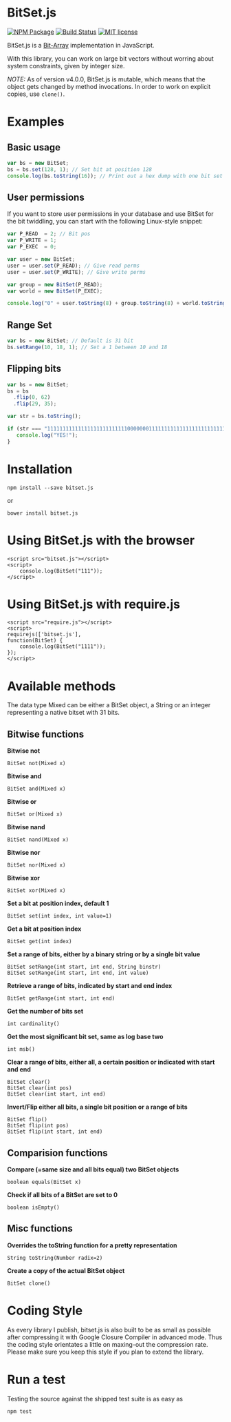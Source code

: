 # BitSet.js 

[![NPM Package](https://img.shields.io/npm/v/bitset.js.svg?style=flat)](https://npmjs.org/package/bitset.js "View this project on npm")
[![Build Status](https://travis-ci.org/infusion/BitSet.js.svg)](https://travis-ci.org/infusion/BitSet.js)
[![MIT license](http://img.shields.io/badge/license-MIT-brightgreen.svg)](http://opensource.org/licenses/MIT)

BitSet.js is a [Bit-Array](http://en.wikipedia.org/wiki/Bit_array) implementation in JavaScript.

With this library, you can work on large bit vectors without worring about system constraints, given by integer size.

*NOTE:* As of version v4.0.0, BitSet.js is mutable, which means that the object gets changed by method invocations. In order to work on explicit copies, use `clone()`.

Examples
===

Basic usage
---
```javascript
var bs = new BitSet;
bs = bs.set(128, 1); // Set bit at position 128
console.log(bs.toString(16)); // Print out a hex dump with one bit set
```

User permissions
---
If you want to store user permissions in your database and use BitSet for the bit twiddling, you can start with the following Linux-style snippet:
```javascript
var P_READ  = 2; // Bit pos
var P_WRITE = 1;
var P_EXEC  = 0;

var user = new BitSet;
user = user.set(P_READ); // Give read perms
user = user.set(P_WRITE); // Give write perms

var group = new BitSet(P_READ);
var world = new BitSet(P_EXEC);

console.log("0" + user.toString(8) + group.toString(8) + world.toString());
```


Range Set
---
```javascript
var bs = new BitSet; // Default is 31 bit
bs.setRange(10, 18, 1); // Set a 1 between 10 and 18
```


Flipping bits
---
```javascript
var bs = new BitSet;
bs = bs
  .flip(0, 62)
  .flip(29, 35);

var str = bs.toString();

if (str === "11111111111111111111111111000000011111111111111111111111111111") {
   console.log("YES!");
}
```

Installation
===

```
npm install --save bitset.js
```
or
```
bower install bitset.js
```

Using BitSet.js with the browser
===
    <script src="bitset.js"></script>
    <script>
        console.log(BitSet("111"));
    </script>


Using BitSet.js with require.js
===
    <script src="require.js"></script>
    <script>
    requirejs(['bitset.js'],
    function(BitSet) {
        console.log(BitSet("1111"));
    });
    </script>


Available methods
===

The data type Mixed can be either a BitSet object, a String or an integer representing a native bitset with 31 bits.

Bitwise functions
---
**Bitwise not**
```
BitSet not(Mixed x)
```
**Bitwise and**
```
BitSet and(Mixed x)
```
**Bitwise or**
```
BitSet or(Mixed x)
```
**Bitwise nand**
```
BitSet nand(Mixed x)
```
**Bitwise nor**
```
BitSet nor(Mixed x)
```
**Bitwise xor**
```
BitSet xor(Mixed x)
```
**Set a bit at position index, default 1**
```
BitSet set(int index, int value=1)
```
**Get a bit at position index**
```
BitSet get(int index)
```
**Set a range of bits, either by a binary string or by a single bit value**
```
BitSet setRange(int start, int end, String binstr)
BitSet setRange(int start, int end, int value)
```
**Retrieve a range of bits, indicated by start and end index**
```
BitSet getRange(int start, int end)
```
**Get the number of bits set**
```
int cardinality()
```
**Get the most significant bit set, same as log base two**
```
int msb()
```
**Clear a range of bits, either all, a certain position or indicated with start and end**
```
BitSet clear()
BitSet clear(int pos)
BitSet clear(int start, int end)
```

**Invert/Flip either all bits, a single bit position or a range of bits**
```
BitSet flip()
BitSet flip(int pos)
BitSet flip(int start, int end)
```

Comparision functions
---
**Compare (=same size and all bits equal) two BitSet objects**
```
boolean equals(BitSet x)
```
**Check if all bits of a BitSet are set to 0**
```
boolean isEmpty()
```

Misc functions
---
**Overrides the toString function for a pretty representation**
```
String toString(Number radix=2)
```
**Create a copy of the actual BitSet object**
```
BitSet clone()
```

Coding Style
===
As every library I publish, bitset.js is also built to be as small as possible after compressing it with Google Closure Compiler in advanced mode. Thus the coding style orientates a little on maxing-out the compression rate. Please make sure you keep this style if you plan to extend the library.

Run a test
===
Testing the source against the shipped test suite is as easy as

```
npm test
```
